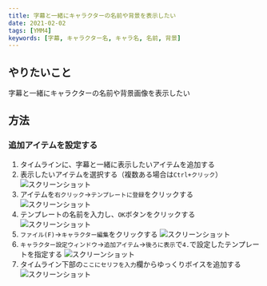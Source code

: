 ```yaml
---
title: 字幕と一緒にキャラクターの名前や背景を表示したい
date: 2021-02-02
tags: [YMM4]
keywords: [字幕, キャラクター名, キャラ名, 名前, 背景]
---
```

## やりたいこと
字幕と一緒にキャラクターの名前や背景画像を表示したい


## 方法
### 追加アイテムを設定する
1. タイムラインに、字幕と一緒に表示したいアイテムを追加する
1. 表示したいアイテムを選択する（複数ある場合は`Ctrl+クリック`）
![スクリーンショット](字幕と一緒にキャラクターの名前や背景を表示したい-1.png)
1. アイテムを`右クリック`→`テンプレートに登録`をクリックする
![スクリーンショット](字幕と一緒にキャラクターの名前や背景を表示したい-2.png)
1. テンプレートの名前を入力し、`OK`ボタンをクリックする
![スクリーンショット](字幕と一緒にキャラクターの名前や背景を表示したい-3.png)
1. `ファイル(F)`→`キャラクター編集`をクリックする
![スクリーンショット](字幕と一緒にキャラクターの名前や背景を表示したい-4.png)
1. `キャラクター設定ウィンドウ`→`追加アイテム`→`後ろに表示`で`4.`で設定したテンプレートを指定する
![スクリーンショット](字幕と一緒にキャラクターの名前や背景を表示したい-5.png)
1. タイムライン下部の`ここにセリフを入力`欄からゆっくりボイスを追加する
![スクリーンショット](字幕と一緒にキャラクターの名前や背景を表示したい-6.png)